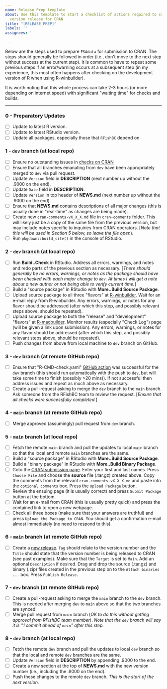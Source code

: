 ```yaml
---
name: Release Prep template
about: Use this template to start a checklist of actions required to create a new
  version release for CRAN
title: "[RELEASE PREP]"
labels: ''
assignees: ''

---
```


Below are the steps used to prepare `FSAdata` for submission to CRAN. The steps should generally be followed in order (i.e., don't move to the next step without success at the current step). It is common to have to repeat some previous steps if an error/warning occurs at a subsequent step (in my experience, this most often happens after checking on the development version of R when using R-winbuilder).

It is worth noting that this whole process can take 2-3 hours (or more depending on internet speed) with significant "waiting time" for checks and builds.

----

### 0 - Preparatory Updates
- [ ] Update to latest R version.
- [ ] Update to latest RStudio version.
- [ ] Update all packages, especially those that `RFishBC` depend on.

### 1 - `dev` branch (at local repo)
- [ ] Ensure no outstanding issues in [checks on CRAN](https://cran.r-project.org/web/checks/check_results_RFishBC.html)
- [ ] Ensure that all branches emanating from `dev` have been appropriately merged to `dev` via pull request.
- [ ] Update `Version` field in **DESCRIPTION** (next number up without the .9000 on the end).
- [ ] Update `Date` field in **DESCRIPTION**.
- [ ] Update `Version` in top header of **NEWS.md** (next number up without the .9000 on the end).
- [ ] Ensure that **NEWS.md** contains descriptions of all major changes (this is usually done in "real-time" as changes are being made).
- [ ] Create new `cran-comments-vX_X_X.md` file in `cran-comments` folder. This will likely just be a copy of the same file from the previous version, but may include notes specific to inquiries from CRAN operators. [*Note that this will be used in Section 5 below, so leave the file open*).
- [ ] Run `pkgdown::build_site()` in the console of RStudio.

### 2 - `dev` branch (at local repo)
- [ ] Run **Build..Check** in RStudio. Address all errors, warnings, and notes and redo parts of the previous section as necessary. [*There should generally be no errors, warnings, or notes as the package should have been checked with each major change to `dev`. At times I will get a *note* about a new author or not being able to verify current time.*]
- [ ] Build a "source package" in RStudio with **More..Build Source Package**.
- [ ] Upload source package to all three "flavors" at [R-winbuilder](https://win-builder.r-project.org/upload.aspx). Wait for an e-mail reply from R-winbuilder. Any errors, warnings, or notes for any flavor should be addressed (after which this step, and possibly relevant steps above, should be repeated).
- [ ] Upload source package to both the "release" and "development" "flavors" at [R-macbuilder](https://mac.r-project.org/macbuilder/submit.html). Monitor results (especially "Check Log") page (will be given a link upon submission). Any errors, warnings, or notes for any flavor should be addressed (after which this step, and possibly relevant steps above, should be repeated).
- [ ] Push changes from above from local machine to `dev` branch on GitHub.

### 3 - `dev` branch (at remote GitHub repo)
- [ ] Ensure that "R-CMD-check.yaml" [GitHub action](https://github.com/fishR-Core-Team/RFishBC/actions) was successful for the `dev` branch (this should run automatically with the push to `dev`, but will take some time to finish (possibly >20 mins)). If not successful then address issues and repeat as much above as necessary.
- [ ] Create a pull-request asking to merge the `dev` branch to the `main` branch. Ask someone from the RFishBC team to review the request. [*Ensure that all checks were successfully completed.*]

### 4 - `main` branch (at remote GitHub repo)
- [ ] Merge approved (assumingly) pull request from `dev` branch.

### 5 - `main` branch (at local repo)
- [ ] Fetch the remote `main` branch and pull the updates to local `main` branch so that the local and remote `main` branches are the same.
- [ ] Build a "source package" in RStudio with **More..Build Source Package**.
- [ ] Build a "binary package" in RStudio with **More..Build Binary Package**.
- [ ] Goto the [CRAN submission page](https://cran.r-project.org/submit.html). Enter your first and last names. Press `Choose File` and choose the **source** file (.tar.gz) created above. Copy the comments from the relevant `cran-comments-vX_X_X.md` and paste into the `optional comments` box. Press the `Upload Package` button.
- [ ] Review the ensuing page (it is usually correct) and press `Submit Package` button at the bottom.
- [ ] Wait for an e-mail from CRAN (this is usually pretty quick) and press the contained link to open a new webpage.
- [ ] Check all three boxes (make sure that your answers are truthful) and press `Upload the Package to CRAN`. You should get a confirmation e-mail almost immediately (no need to respond to this).

### 6 - `main` branch (at remote GitHub repo)
- [ ] Create a [new release](https://github.com/fishR-Core-Team/RFishBC/releases). `Tag` should relate to the version number and the `Title` should state that the version number is being released to CRAN (see past examples). Make sure that the `Target` is set to `Main`. Add an optional `Description` if desired. Drag and drop the source (.tar.gz) and binary (.zip) files created in the previous step on to the `Attach binaries ...` box. Press `Publish Release`.

### 7 - `dev` branch (at remote GitHub repo)
- [ ] Create a pull-request asking to merge the `main` branch to the `dev` branch. This is needed after merging `dev` to `main` above so that the two branches are synced.
- [ ] Merge pull request from `main` branch (*OK to do this without getting approval from RFishBC team member*). *Note that the `dev` branch will say it is "1 commit ahead of `main`" after this step.*

### 8 - `dev` branch (at local repo)
- [ ] Fetch the remote `dev` branch and pull the updates to local `dev` branch so that the local and remote `dev` branches are the same.
- [ ] Update `Version` field in **DESCRIPTION** by appending .9000 to the end.
- [ ] Create a new section at the top of **NEWS.md**  with the new version number (i.e., including the .9000 on the end).
- [ ] Push these changes to the remote `dev` branch. *This is the start of the next version.*
